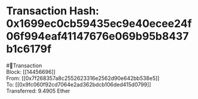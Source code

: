 
Transaction Hash: 0x1699ec0cb59435ec9e40ecee24f06f994eaf41147676e069b95b8437b1c6179f
====================================================================================
  
#💸Transaction  
Block: [[14456696]]  
From: [[0x7f268357a8c2552623316e2562d90e642bb538e5]]  
To: [[0x9fc060f92cd7064e2ad362bdcb106ded415d0799]]  
Transferred: 9.4905 Ether